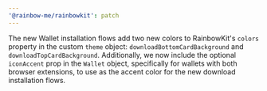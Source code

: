 ```yaml
---
'@rainbow-me/rainbowkit': patch
---
```


The new Wallet installation flows add two new colors to RainbowKit's `colors` property in the custom `theme` object: `downloadBottomCardBackground` and `downloadTopCardBackground`. Additionally, we now include the optional `iconAccent` prop in the `Wallet` object, specifically for wallets with both browser extensions, to use as the accent color for the new download installation flows.
